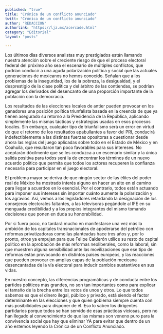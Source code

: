 ```yaml
---
published: "true"
title: "Crónica de un conflicto anunciado"
twitt: "Crónica de un conflicto anunciado"
author: "REDACCION"
authorlink: "https://ljz.mx/acercade.html"
category: "Editorial"
layout: "posts"

---
```



  Los últimos días diversos analistas muy prestigiados están llamando nuestra atención sobre el creciente riesgo de que el proceso electoral federal del próximo año sea el escenario de múltiples conflictos, que podrían conducir a una aguda polarización política y social que las actuales generaciones de mexicanos no hemos conocido. Señalan que a los problemas de la inseguridad, los de la pobreza, la desigualdad, y el desprestigio de la clase política y del árbitro de las contiendas, se podrían agregar los derivados del desencanto de una proporción importante de la población con la democracia.



  Los resultados de las elecciones locales de antier pueden provocar en los ganadores una posición política triunfalista basada en la creencia de que ya tienen asegurado su retorno a la Presidencia de la República, aplicando simplemente las mismas tácticas y estrategias usadas en esos procesos locales. Sin embargo, cualquier tipo de triunfalismo será un error en virtud de que el retorno de los resultados apabullantes a favor del PRI, conducirá indefectiblemente a las distintas fuerzas opositoras a cuestionar desde ahora las reglas del juego aplicadas sobre todo en el Estado de México y en Coahuila, que resultaron tan poco favorables para sus intereses. No aceptarán dócilmente que se les conduzca a un escenario similar y la única salida positiva para todos será la de encontrar los términos de un nuevo acuerdo político que permita que todos los actores recuperen la confianza necesaria para participar en el juego electoral.



  El problema mayor se deriva de que ningún sector de las élites del poder real de México ha mostrado interés alguno en hacer un alto en el camino para llegar a acuerdos en lo esencial. Por el contrario, todos están actuando para imponer sus intereses sin importar cuánto aumente la polarización y los agravios. Así, vemos a los legisladores retardando la designación de los consejeros electorales faltantes, a las televisoras pegándole al IFE en su menguada credibilidad y a los propios integrantes del mismo tomando decisiones que ponen en duda su honorabilidad.



  Por si fuera poco, no tardará mucho en manifestarse una vez más la ambición de los capitales transnacionales de apoderarse del petróleo con reformas privatizadoras como las planteadas hace tres años y, por lo pronto, otros ya empujan para que Felipe Calderón utilice su resto de capital político en la aprobación de más reformas neoliberales, como la laboral, sin que muestren alguna sensibilidad ante las movilizaciones que ese tipo de reformas están provocando en distintos países europeos, y las reacciones que pueden provocar en amplias capas de la población mexicana desencantadas de la vía electoral para inducir cambios sustantivos en sus vidas.



  En nuestro concepto, las diferencias programáticas y de conducta entre los partidos políticos más grandes, no son tan importantes como para explicar el tamaño de la brecha entre los votos de unos y otros. Lo que todos sabemos es que el dinero ilegal, público y privado, está siendo el factor determinante en las elecciones y que quien gobierna siempre cuenta con más posibilidades para disponer de él. Eso lo saben los dirigentes partidarios porque todos se han servido de esas prácticas viciosas, pero no han llegado al convencimiento de que las mismas son veneno puro para la convivencia social que hay que eliminar YA para evitar que dentro de un año estemos leyendo la Crónica de un Conflicto Anunciado.

